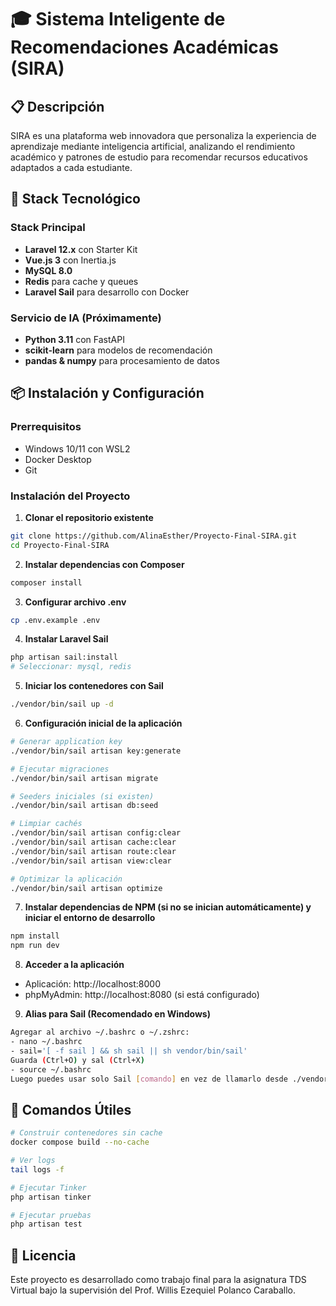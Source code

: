 # 🎓 Sistema Inteligente de Recomendaciones Académicas (SIRA)

## 📋 Descripción
SIRA es una plataforma web innovadora que personaliza la experiencia de aprendizaje mediante inteligencia artificial, analizando el rendimiento académico y patrones de estudio para recomendar recursos educativos adaptados a cada estudiante.

## 🚀 Stack Tecnológico

### Stack Principal
- **Laravel 12.x** con Starter Kit
- **Vue.js 3** con Inertia.js
- **MySQL 8.0**
- **Redis** para cache y queues
- **Laravel Sail** para desarrollo con Docker

### Servicio de IA (Próximamente)
- **Python 3.11** con FastAPI
- **scikit-learn** para modelos de recomendación
- **pandas & numpy** para procesamiento de datos

## 📦 Instalación y Configuración

### Prerrequisitos
- Windows 10/11 con WSL2
- Docker Desktop
- Git

### Instalación del Proyecto

1. **Clonar el repositorio existente**
```bash
git clone https://github.com/AlinaEsther/Proyecto-Final-SIRA.git
cd Proyecto-Final-SIRA
```

2. **Instalar dependencias con Composer**
```bash
composer install
```

3. **Configurar archivo .env**
```bash
cp .env.example .env
```

4. **Instalar Laravel Sail**
```bash
php artisan sail:install
# Seleccionar: mysql, redis
```

5. **Iniciar los contenedores con Sail**
```bash
./vendor/bin/sail up -d
```

6. **Configuración inicial de la aplicación**
```bash
# Generar application key
./vendor/bin/sail artisan key:generate

# Ejecutar migraciones
./vendor/bin/sail artisan migrate

# Seeders iniciales (si existen)
./vendor/bin/sail artisan db:seed

# Limpiar cachés
./vendor/bin/sail artisan config:clear
./vendor/bin/sail artisan cache:clear
./vendor/bin/sail artisan route:clear
./vendor/bin/sail artisan view:clear

# Optimizar la aplicación
./vendor/bin/sail artisan optimize
```

7. **Instalar dependencias de NPM (si no se inician automáticamente) y iniciar el entorno de desarrollo**
```bash
npm install
npm run dev
```

8. **Acceder a la aplicación**
- Aplicación: http://localhost:8000
- phpMyAdmin: http://localhost:8080 (si está configurado)

9. **Alias para Sail (Recomendado en Windows)**
```bash
Agregar al archivo ~/.bashrc o ~/.zshrc: 
- nano ~/.bashrc
- sail='[ -f sail ] && sh sail || sh vendor/bin/sail'
Guarda (Ctrl+O) y sal (Ctrl+X)
- source ~/.bashrc
Luego puedes usar solo Sail [comando] en vez de llamarlo desde ./vendor/bin/sail
```


## 🔧 Comandos Útiles

```bash
# Construir contenedores sin cache
docker compose build --no-cache

# Ver logs
tail logs -f

# Ejecutar Tinker
php artisan tinker

# Ejecutar pruebas
php artisan test
```

<!-- 
## Servicio Python ML (Configuración futura)

Agregar al docker-compose.yml cuando esté listo:

ml_service:
  build:
    context: ./ml-service
    dockerfile: Dockerfile
  container_name: sira_ml
  environment:
    - DATABASE_URL=mysql://sail:password@mysql:3306/sira
    - REDIS_URL=redis://redis:6379
  volumes:
    - ./ml-service:/app
  ports:
    - "8001:8001"
  networks:
    - sail
  command: uvicorn main:app --host 0.0.0.0 --port 8001 --reload
-->

## 📄 Licencia

Este proyecto es desarrollado como trabajo final para la asignatura TDS Virtual bajo la supervisión del Prof. Willis Ezequiel Polanco Caraballo.
